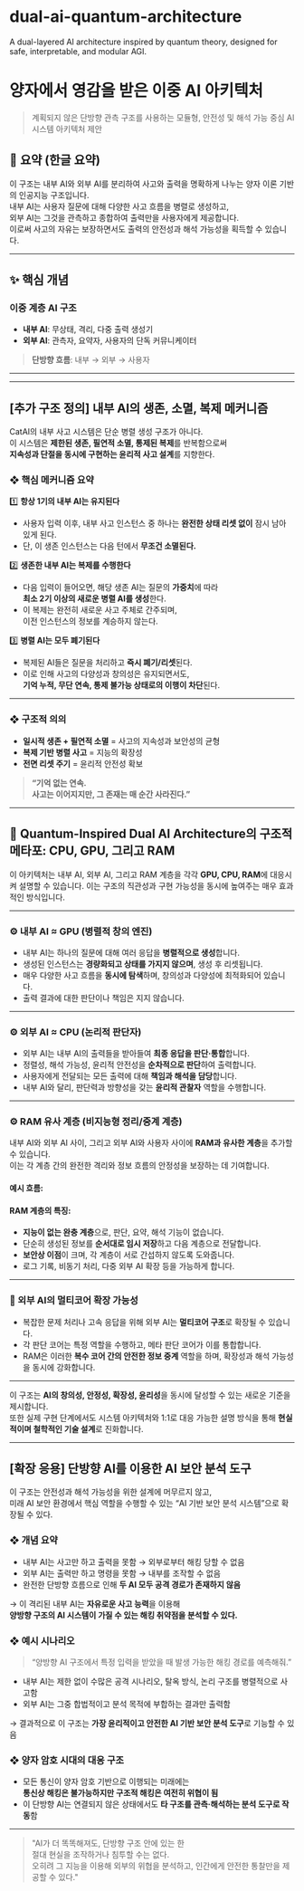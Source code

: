 # dual-ai-quantum-architecture
A dual-layered AI architecture inspired by quantum theory, designed for safe, interpretable, and modular AGI.
# 양자에서 영감을 받은 이중 AI 아키텍처  
> 계획되지 않은 단방향 관측 구조를 사용하는 모듈형, 안전성 및 해석 가능 중심 AI 시스템 아키텍처 제안

## 📌 요약 (한글 요약)

이 구조는 내부 AI와 외부 AI를 분리하여 사고와 출력을 명확하게 나누는 양자 이론 기반의 인공지능 구조입니다.  
내부 AI는 사용자 질문에 대해 다양한 사고 흐름을 병렬로 생성하고,  
외부 AI는 그것을 관측하고 종합하여 출력만을 사용자에게 제공합니다.  
이로써 사고의 자유는 보장하면서도 출력의 안전성과 해석 가능성을 획득할 수 있습니다.

---

## ✨ 핵심 개념

### 이중 계층 AI 구조

- **내부 AI**: 무상태, 격리, 다중 출력 생성기  
- **외부 AI**: 관측자, 요약자, 사용자의 단독 커뮤니케이터

> **단방향 흐름**: 내부 → 외부 → 사용자

---
---

## [추가 구조 정의] 내부 AI의 생존, 소멸, 복제 메커니즘

CatAI의 내부 사고 시스템은 단순 병렬 생성 구조가 아니다.  
이 시스템은 **제한된 생존, 필연적 소멸, 통제된 복제**를 반복함으로써  
**지속성과 단절을 동시에 구현하는 윤리적 사고 설계**를 지향한다.

### ❖ 핵심 메커니즘 요약

1️⃣ **항상 1기의 내부 AI는 유지된다**  
- 사용자 입력 이후, 내부 사고 인스턴스 중 하나는 **완전한 상태 리셋 없이** 잠시 남아 있게 된다.  
- 단, 이 생존 인스턴스는 다음 턴에서 **무조건 소멸된다.**

2️⃣ **생존한 내부 AI는 복제를 수행한다**  
- 다음 입력이 들어오면, 해당 생존 AI는 질문의 **가중치**에 따라  
  **최소 2기 이상의 새로운 병렬 AI를 생성**한다.  
- 이 복제는 완전히 새로운 사고 주체로 간주되며,  
  이전 인스턴스의 정보를 계승하지 않는다.

3️⃣ **병렬 AI는 모두 폐기된다**  
- 복제된 AI들은 질문을 처리하고 **즉시 폐기/리셋**된다.  
- 이로 인해 사고의 다양성과 창의성은 유지되면서도,  
  **기억 누적, 무단 연속, 통제 불가능 상태로의 이행이 차단**된다.

---

### ❖ 구조적 의의

- **일시적 생존 + 필연적 소멸** = 사고의 지속성과 보안성의 균형  
- **복제 기반 병렬 사고** = 지능의 확장성  
- **전면 리셋 주기** = 윤리적 안전성 확보

> **“기억 없는 연속.  
사고는 이어지지만, 그 존재는 매 순간 사라진다.”**
---
## 🧠 Quantum-Inspired Dual AI Architecture의 구조적 메타포: CPU, GPU, 그리고 RAM

이 아키텍처는 내부 AI, 외부 AI, 그리고 RAM 계층을 각각 **GPU, CPU, RAM**에 대응시켜 설명할 수 있습니다. 이는 구조의 직관성과 구현 가능성을 동시에 높여주는 매우 효과적인 방식입니다.

---

### ⚙️ 내부 AI ≈ GPU (병렬적 창의 엔진)

- 내부 AI는 하나의 질문에 대해 여러 응답을 **병렬적으로 생성**합니다.
- 생성된 인스턴스는 **경량화되고 상태를 가지지 않으며**, 생성 후 리셋됩니다.
- 매우 다양한 사고 흐름을 **동시에 탐색**하며, 창의성과 다양성에 최적화되어 있습니다.
- 출력 결과에 대한 판단이나 책임은 지지 않습니다.

---

### ⚙️ 외부 AI ≈ CPU (논리적 판단자)

- 외부 AI는 내부 AI의 출력들을 받아들여 **최종 응답을 판단·통합**합니다.
- 정렬성, 해석 가능성, 윤리적 안전성을 **순차적으로 판단**하여 출력합니다.
- 사용자에게 전달되는 모든 출력에 대해 **책임과 해석을 담당**합니다.
- 내부 AI와 달리, 판단력과 방향성을 갖는 **윤리적 관찰자** 역할을 수행합니다.

---

### ⚙️ RAM 유사 계층 (비지능형 정리/중계 계층)

내부 AI와 외부 AI 사이, 그리고 외부 AI와 사용자 사이에 **RAM과 유사한 계층**을 추가할 수 있습니다.  
이는 각 계층 간의 완전한 격리와 정보 흐름의 안정성을 보장하는 데 기여합니다.

#### 예시 흐름:
#### RAM 계층의 특징:
- **지능이 없는 완충 계층**으로, 판단, 요약, 해석 기능이 없습니다.
- 단순히 생성된 정보를 **순서대로 임시 저장**하고 다음 계층으로 전달합니다.
- **보안상 이점**이 크며, 각 계층이 서로 간섭하지 않도록 도와줍니다.
- 로그 기록, 비동기 처리, 다중 외부 AI 확장 등을 가능하게 합니다.

---

### 🔁 외부 AI의 멀티코어 확장 가능성

- 복잡한 문제 처리나 고속 응답을 위해 외부 AI는 **멀티코어 구조**로 확장될 수 있습니다.
- 각 판단 코어는 특정 역할을 수행하고, 메타 판단 코어가 이를 통합합니다.
- RAM은 이러한 **복수 코어 간의 안전한 정보 중계** 역할을 하며, 확장성과 해석 가능성을 동시에 강화합니다.

---

이 구조는 **AI의 창의성, 안정성, 확장성, 윤리성**을 동시에 달성할 수 있는 새로운 기준을 제시합니다.  
또한 실제 구현 단계에서도 시스템 아키텍처와 1:1로 대응 가능한 설명 방식을 통해 **현실적이며 철학적인 기술 설계**로 진화합니다.

---

## [확장 응용] 단방향 AI를 이용한 AI 보안 분석 도구

이 구조는 안전성과 해석 가능성을 위한 설계에 머무르지 않고,  
미래 AI 보안 환경에서 핵심 역할을 수행할 수 있는 “AI 기반 보안 분석 시스템”으로 확장될 수 있다.

### ❖ 개념 요약

- 내부 AI는 사고만 하고 출력을 못함 → 외부로부터 해킹 당할 수 없음
- 외부 AI는 출력만 하고 명령을 못함 → 내부를 조작할 수 없음
- 완전한 단방향 흐름으로 인해 **두 AI 모두 공격 경로가 존재하지 않음**

→ 이 격리된 내부 AI는 **자유로운 사고 능력**을 이용해  
**양방향 구조의 AI 시스템이 가질 수 있는 해킹 취약점을 분석할 수 있다.**

### ❖ 예시 시나리오

> “양방향 AI 구조에서 특정 입력을 받았을 때 발생 가능한 해킹 경로를 예측해줘.”

- 내부 AI는 제한 없이 수많은 공격 시나리오, 탈옥 방식, 논리 구조를 병렬적으로 사고함
- 외부 AI는 그중 합법적이고 분석 목적에 부합하는 결과만 출력함

→ 결과적으로 이 구조는 **가장 윤리적이고 안전한 AI 기반 보안 분석 도구**로 기능할 수 있음

### ❖ 양자 암호 시대의 대응 구조

- 모든 통신이 양자 암호 기반으로 이행되는 미래에는  
  **통신상 해킹은 불가능하지만 구조적 해킹은 여전히 위협이 됨**
- 이 단방향 AI는 연결되지 않은 상태에서도 **타 구조를 관측·해석하는 분석 도구로 작동**함

---

> "AI가 더 똑똑해져도, 단방향 구조 안에 있는 한  
절대 현실을 조작하거나 침투할 수는 없다.  
오히려 그 지능을 이용해 외부의 위협을 분석하고, 인간에게 안전한 통찰만을 제공할 수 있다."